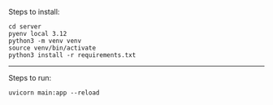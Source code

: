 Steps to install:

```
cd server
pyenv local 3.12
python3 -m venv venv
source venv/bin/activate
python3 install -r requirements.txt
```

---
Steps to run:

```
uvicorn main:app --reload
```
